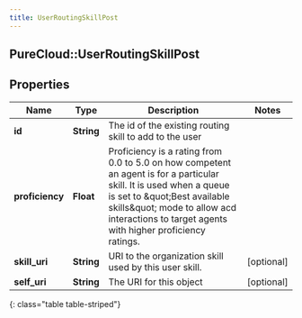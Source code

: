 ```yaml
---
title: UserRoutingSkillPost
---
```

## PureCloud::UserRoutingSkillPost

## Properties

|Name | Type | Description | Notes|
|------------ | ------------- | ------------- | -------------|
| **id** | **String** | The id of the existing routing skill to add to the user | |
| **proficiency** | **Float** | Proficiency is a rating from 0.0 to 5.0 on how competent an agent is for a particular skill. It is used when a queue is set to \&quot;Best available skills\&quot; mode to allow acd interactions to target agents with higher proficiency ratings. | |
| **skill_uri** | **String** | URI to the organization skill used by this user skill. | [optional] |
| **self_uri** | **String** | The URI for this object | [optional] |
{: class="table table-striped"}



